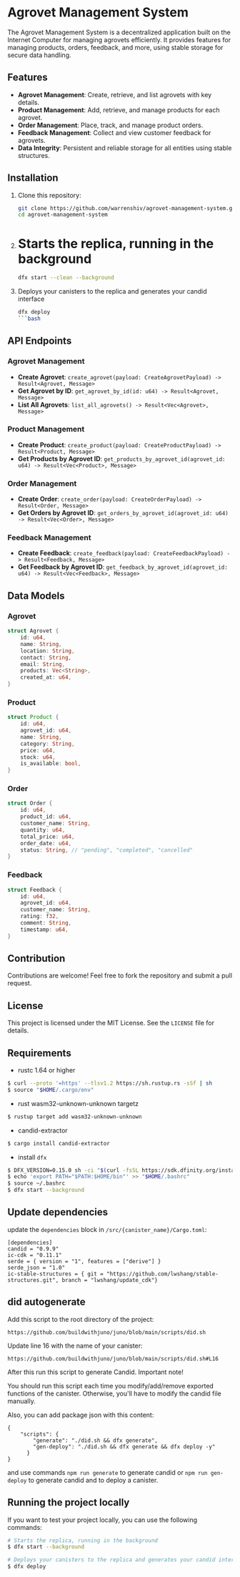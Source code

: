 # Agrovet Management System

The Agrovet Management System is a decentralized application built on the Internet Computer for managing agrovets efficiently. It provides features for managing products, orders, feedback, and more, using stable storage for secure data handling.

## Features

- **Agrovet Management**: Create, retrieve, and list agrovets with key details.
- **Product Management**: Add, retrieve, and manage products for each agrovet.
- **Order Management**: Place, track, and manage product orders.
- **Feedback Management**: Collect and view customer feedback for agrovets.
- **Data Integrity**: Persistent and reliable storage for all entities using stable structures.

## Installation

1. Clone this repository:

   ```bash
   git clone https://github.com/warrenshiv/agrovet-management-system.git
   cd agrovet-management-system
   ```

2. # Starts the replica, running in the background

   ```bash
   dfx start --clean --background
   ```

3. Deploys your canisters to the replica and generates your candid interface

   ```bash
   dfx deploy
   ```bash

## API Endpoints

### Agrovet Management

- **Create Agrovet**: `create_agrovet(payload: CreateAgrovetPayload) -> Result<Agrovet, Message>`
- **Get Agrovet by ID**: `get_agrovet_by_id(id: u64) -> Result<Agrovet, Message>`
- **List All Agrovets**: `list_all_agrovets() -> Result<Vec<Agrovet>, Message>`

### Product Management

- **Create Product**: `create_product(payload: CreateProductPayload) -> Result<Product, Message>`
- **Get Products by Agrovet ID**: `get_products_by_agrovet_id(agrovet_id: u64) -> Result<Vec<Product>, Message>`

### Order Management

- **Create Order**: `create_order(payload: CreateOrderPayload) -> Result<Order, Message>`
- **Get Orders by Agrovet ID**: `get_orders_by_agrovet_id(agrovet_id: u64) -> Result<Vec<Order>, Message>`

### Feedback Management

- **Create Feedback**: `create_feedback(payload: CreateFeedbackPayload) -> Result<Feedback, Message>`
- **Get Feedback by Agrovet ID**: `get_feedback_by_agrovet_id(agrovet_id: u64) -> Result<Vec<Feedback>, Message>`

## Data Models

### Agrovet

```rust
struct Agrovet {
    id: u64,
    name: String,
    location: String,
    contact: String,
    email: String,
    products: Vec<String>,
    created_at: u64,
}
```

### Product

```rust
struct Product {
    id: u64,
    agrovet_id: u64,
    name: String,
    category: String,
    price: u64,
    stock: u64,
    is_available: bool,
}
```

### Order

```rust
struct Order {
    id: u64,
    product_id: u64,
    customer_name: String,
    quantity: u64,
    total_price: u64,
    order_date: u64,
    status: String, // "pending", "completed", "cancelled"
}
```

### Feedback

```rust
struct Feedback {
    id: u64,
    agrovet_id: u64,
    customer_name: String,
    rating: f32,
    comment: String,
    timestamp: u64,
}
```

## Contribution

Contributions are welcome! Feel free to fork the repository and submit a pull request.

## License

This project is licensed under the MIT License. See the `LICENSE` file for details.



## Requirements
* rustc 1.64 or higher
```bash
$ curl --proto '=https' --tlsv1.2 https://sh.rustup.rs -sSf | sh
$ source "$HOME/.cargo/env"
```
* rust wasm32-unknown-unknown targetz
```bash
$ rustup target add wasm32-unknown-unknown
```
* candid-extractor
```bash
$ cargo install candid-extractor
```
* install `dfx`
```bash
$ DFX_VERSION=0.15.0 sh -ci "$(curl -fsSL https://sdk.dfinity.org/install.sh)"
$ echo 'export PATH="$PATH:$HOME/bin"' >> "$HOME/.bashrc"
$ source ~/.bashrc
$ dfx start --background
```


## Update dependencies

update the `dependencies` block in `/src/{canister_name}/Cargo.toml`:
```
[dependencies]
candid = "0.9.9"
ic-cdk = "0.11.1"
serde = { version = "1", features = ["derive"] }
serde_json = "1.0"
ic-stable-structures = { git = "https://github.com/lwshang/stable-structures.git", branch = "lwshang/update_cdk"}
```

## did autogenerate

Add this script to the root directory of the project:
```
https://github.com/buildwithjuno/juno/blob/main/scripts/did.sh
```

Update line 16 with the name of your canister:
```
https://github.com/buildwithjuno/juno/blob/main/scripts/did.sh#L16
```

After this run this script to generate Candid.
Important note!

You should run this script each time you modify/add/remove exported functions of the canister.
Otherwise, you'll have to modify the candid file manually.

Also, you can add package json with this content:
```
{
    "scripts": {
        "generate": "./did.sh && dfx generate",
        "gen-deploy": "./did.sh && dfx generate && dfx deploy -y"
      }
}
```

and use commands `npm run generate` to generate candid or `npm run gen-deploy` to generate candid and to deploy a canister.

## Running the project locally

If you want to test your project locally, you can use the following commands:

```bash
# Starts the replica, running in the background
$ dfx start --background

# Deploys your canisters to the replica and generates your candid interface
$ dfx deploy
```